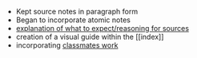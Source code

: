 - Kept source notes in paragraph form
- Began to incorporate atomic notes
- [explanation of what to expect/reasoning for sources](Explanation%20of%20Memex%202.md) 
- creation of a visual guide within the [[index]]
- incorporating [classmates work](Prototype%20Rejection%20Memex%202.md)